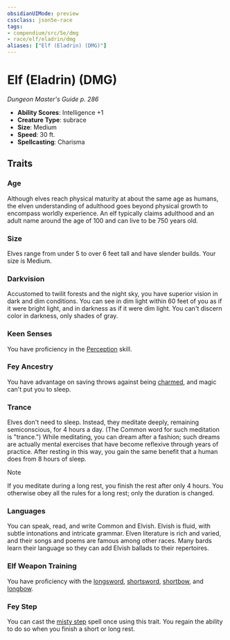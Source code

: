 ```yaml
---
obsidianUIMode: preview
cssclass: json5e-race
tags:
- compendium/src/5e/dmg
- race/elf/eladrin/dmg
aliases: ["Elf (Eladrin) (DMG)"]
---
```


# Elf (Eladrin) (DMG)
*Dungeon Master's Guide p. 286*

- **Ability Scores**: Intelligence +1
- **Creature Type**: subrace
- **Size**: Medium
- **Speed**: 30 ft.
- **Spellcasting**: Charisma


## Traits

### Age

Although elves reach physical maturity at about the same age as humans, the elven understanding of adulthood goes beyond physical growth to encompass worldly experience. An elf typically claims adulthood and an adult name around the age of 100 and can live to be 750 years old.

### Size

Elves range from under 5 to over 6 feet tall and have slender builds. Your size is Medium.

### Darkvision

Accustomed to twilit forests and the night sky, you have superior vision in dark and dim conditions. You can see in dim light within 60 feet of you as if it were bright light, and in darkness as if it were dim light. You can't discern color in darkness, only shades of gray.

### Keen Senses

You have proficiency in the [Perception](../../Rules%20&%20Options/5e%20Rules/skills.md##Perception) skill.

### Fey Ancestry

You have advantage on saving throws against being [charmed](../../Rules%20&%20Options/5e%20Rules/conditions.md##charmed), and magic can't put you to sleep.

### Trance

Elves don't need to sleep. Instead, they meditate deeply, remaining semiconscious, for 4 hours a day. (The Common word for such meditation is "trance.") While meditating, you can dream after a fashion; such dreams are actually mental exercises that have become reflexive through years of practice. After resting in this way, you gain the same benefit that a human does from 8 hours of sleep.

> [!note]
> If you meditate during a long rest, you finish the rest after only 4 hours. You otherwise obey all the rules for a long rest; only the duration is changed.

### Languages

You can speak, read, and write Common and Elvish. Elvish is fluid, with subtle intonations and intricate grammar. Elven literature is rich and varied, and their songs and poems are famous among other races. Many bards learn their language so they can add Elvish ballads to their repertoires.

### Elf Weapon Training

You have proficiency with the [longsword](longsword.md#), [shortsword](shortsword.md#), [shortbow](shortbow.md#), and [longbow](longbow.md#).

### Fey Step

You can cast the [misty step](../spells/misty-step.md#) spell once using this trait. You regain the ability to do so when you finish a short or long rest.